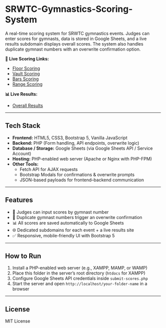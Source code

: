 # SRWTC-Gymnastics-Scoring-System
A real-time scoring system for SRWTC gymnastics events. Judges can enter scores for gymnasts, data is stored in Google Sheets, and a live results subdomain displays overall scores. The system also handles duplicate gymnast numbers with an overwrite confirmation option.

**🔗 Live Scoring Links:**  
- [Floor Scoring](https://floor.srwtc.com/)  
- [Vault Scoring](https://vault.srwtc.com/)  
- [Bars Scoring](https://bars.srwtc.com/)  
- [Range Scoring](https://range.srwtc.com/)  

**📊 Live Results:**  
- [Overall Results](https://results.srwtc.com/)  

---

## Tech Stack
- **Frontend:** HTML5, CSS3, Bootstrap 5, Vanilla JavaScript  
- **Backend:** PHP (Form handling, API endpoints, overwrite logic)  
- **Database / Storage:** Google Sheets (via Google Sheets API / Service Account)  
- **Hosting:** PHP-enabled web server (Apache or Nginx with PHP-FPM)  
- **Other Tools:**  
  - Fetch API for AJAX requests  
  - Bootstrap Modals for confirmations & overwrite prompts  
  - JSON-based payloads for frontend–backend communication  

---

## Features
- 📝 Judges can input scores by gymnast number  
- 🔄 Duplicate gymnast numbers trigger an overwrite confirmation  
- 📊 All scores are saved automatically to Google Sheets  
- 🌐 Dedicated subdomains for each event + a live results site  
- ✅ Responsive, mobile-friendly UI with Bootstrap 5  

---

## How to Run
1. Install a PHP-enabled web server (e.g., XAMPP, MAMP, or WAMP)  
2. Place this folder in the server’s root directory (`htdocs` for XAMPP)  
3. Configure Google Sheets API credentials inside `submit-scores.php`  
4. Start the server and open `http://localhost/your-folder-name` in a browser  

---

## License
MIT License
